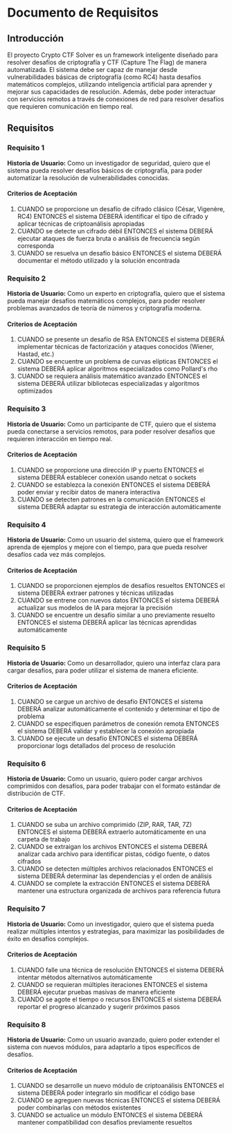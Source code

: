 # Documento de Requisitos

## Introducción

El proyecto Crypto CTF Solver es un framework inteligente diseñado para resolver desafíos de criptografía y CTF (Capture The Flag) de manera automatizada. El sistema debe ser capaz de manejar desde vulnerabilidades básicas de criptografía (como RC4) hasta desafíos matemáticos complejos, utilizando inteligencia artificial para aprender y mejorar sus capacidades de resolución. Además, debe poder interactuar con servicios remotos a través de conexiones de red para resolver desafíos que requieren comunicación en tiempo real.

## Requisitos

### Requisito 1

**Historia de Usuario:** Como un investigador de seguridad, quiero que el sistema pueda resolver desafíos básicos de criptografía, para poder automatizar la resolución de vulnerabilidades conocidas.

#### Criterios de Aceptación

1. CUANDO se proporcione un desafío de cifrado clásico (César, Vigenère, RC4) ENTONCES el sistema DEBERÁ identificar el tipo de cifrado y aplicar técnicas de criptoanálisis apropiadas
2. CUANDO se detecte un cifrado débil ENTONCES el sistema DEBERÁ ejecutar ataques de fuerza bruta o análisis de frecuencia según corresponda
3. CUANDO se resuelva un desafío básico ENTONCES el sistema DEBERÁ documentar el método utilizado y la solución encontrada

### Requisito 2

**Historia de Usuario:** Como un experto en criptografía, quiero que el sistema pueda manejar desafíos matemáticos complejos, para poder resolver problemas avanzados de teoría de números y criptografía moderna.

#### Criterios de Aceptación

1. CUANDO se presente un desafío de RSA ENTONCES el sistema DEBERÁ implementar técnicas de factorización y ataques conocidos (Wiener, Hastad, etc.)
2. CUANDO se encuentre un problema de curvas elípticas ENTONCES el sistema DEBERÁ aplicar algoritmos especializados como Pollard's rho
3. CUANDO se requiera análisis matemático avanzado ENTONCES el sistema DEBERÁ utilizar bibliotecas especializadas y algoritmos optimizados

### Requisito 3

**Historia de Usuario:** Como un participante de CTF, quiero que el sistema pueda conectarse a servicios remotos, para poder resolver desafíos que requieren interacción en tiempo real.

#### Criterios de Aceptación

1. CUANDO se proporcione una dirección IP y puerto ENTONCES el sistema DEBERÁ establecer conexión usando netcat o sockets
2. CUANDO se establezca la conexión ENTONCES el sistema DEBERÁ poder enviar y recibir datos de manera interactiva
3. CUANDO se detecten patrones en la comunicación ENTONCES el sistema DEBERÁ adaptar su estrategia de interacción automáticamente

### Requisito 4

**Historia de Usuario:** Como un usuario del sistema, quiero que el framework aprenda de ejemplos y mejore con el tiempo, para que pueda resolver desafíos cada vez más complejos.

#### Criterios de Aceptación

1. CUANDO se proporcionen ejemplos de desafíos resueltos ENTONCES el sistema DEBERÁ extraer patrones y técnicas utilizadas
2. CUANDO se entrene con nuevos datos ENTONCES el sistema DEBERÁ actualizar sus modelos de IA para mejorar la precisión
3. CUANDO se encuentre un desafío similar a uno previamente resuelto ENTONCES el sistema DEBERÁ aplicar las técnicas aprendidas automáticamente

### Requisito 5

**Historia de Usuario:** Como un desarrollador, quiero una interfaz clara para cargar desafíos, para poder utilizar el sistema de manera eficiente.

#### Criterios de Aceptación

1. CUANDO se cargue un archivo de desafío ENTONCES el sistema DEBERÁ analizar automáticamente el contenido y determinar el tipo de problema
2. CUANDO se especifiquen parámetros de conexión remota ENTONCES el sistema DEBERÁ validar y establecer la conexión apropiada
3. CUANDO se ejecute un desafío ENTONCES el sistema DEBERÁ proporcionar logs detallados del proceso de resolución

### Requisito 6

**Historia de Usuario:** Como un usuario, quiero poder cargar archivos comprimidos con desafíos, para poder trabajar con el formato estándar de distribución de CTF.

#### Criterios de Aceptación

1. CUANDO se suba un archivo comprimido (ZIP, RAR, TAR, 7Z) ENTONCES el sistema DEBERÁ extraerlo automáticamente en una carpeta de trabajo
2. CUANDO se extraigan los archivos ENTONCES el sistema DEBERÁ analizar cada archivo para identificar pistas, código fuente, o datos cifrados
3. CUANDO se detecten múltiples archivos relacionados ENTONCES el sistema DEBERÁ determinar las dependencias y el orden de análisis
4. CUANDO se complete la extracción ENTONCES el sistema DEBERÁ mantener una estructura organizada de archivos para referencia futura

### Requisito 7

**Historia de Usuario:** Como un investigador, quiero que el sistema pueda realizar múltiples intentos y estrategias, para maximizar las posibilidades de éxito en desafíos complejos.

#### Criterios de Aceptación

1. CUANDO falle una técnica de resolución ENTONCES el sistema DEBERÁ intentar métodos alternativos automáticamente
2. CUANDO se requieran múltiples iteraciones ENTONCES el sistema DEBERÁ ejecutar pruebas masivas de manera eficiente
3. CUANDO se agote el tiempo o recursos ENTONCES el sistema DEBERÁ reportar el progreso alcanzado y sugerir próximos pasos

### Requisito 8

**Historia de Usuario:** Como un usuario avanzado, quiero poder extender el sistema con nuevos módulos, para adaptarlo a tipos específicos de desafíos.

#### Criterios de Aceptación

1. CUANDO se desarrolle un nuevo módulo de criptoanálisis ENTONCES el sistema DEBERÁ poder integrarlo sin modificar el código base
2. CUANDO se agreguen nuevas técnicas ENTONCES el sistema DEBERÁ poder combinarlas con métodos existentes
3. CUANDO se actualice un módulo ENTONCES el sistema DEBERÁ mantener compatibilidad con desafíos previamente resueltos